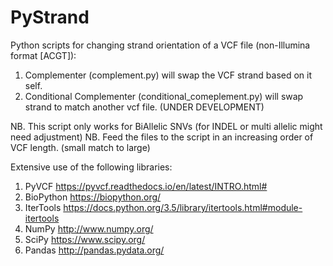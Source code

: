 # PyStrand
Python scripts for changing strand orientation of a VCF file (non-Illumina format [ACGT]):
1. Complementer (complement.py) will swap the VCF strand based on it self.
2. Conditional Complementer (conditional_comeplement.py) will swap strand to match another vcf file. (UNDER DEVELOPMENT)

NB. This script only works for BiAllelic SNVs (for INDEL or multi allelic might need adjustment)
NB. Feed the files to the script in an increasing order of VCF length. (small match to large)



Extensive use of the following libraries: 

1. PyVCF https://pyvcf.readthedocs.io/en/latest/INTRO.html#
2. BioPython https://biopython.org/
3. IterTools https://docs.python.org/3.5/library/itertools.html#module-itertools
4. NumPy http://www.numpy.org/
5. SciPy https://www.scipy.org/
6. Pandas http://pandas.pydata.org/



